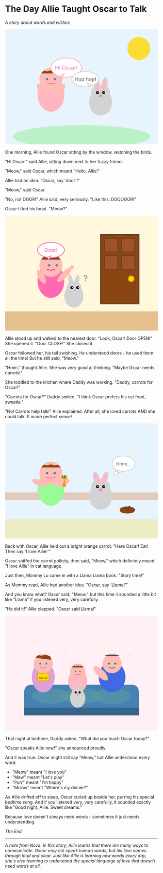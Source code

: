 # The Day Allie Taught Oscar to Talk
*A story about words and wishes*

![Allie and Oscar having a conversation](../images/allie-oscar-talking.svg)

One morning, Allie found Oscar sitting by the window, watching the birds.

"Hi Oscar!" said Allie, sitting down next to her fuzzy friend.

"Meow," said Oscar, which meant "Hello, Allie!"

Allie had an idea. "Oscar, say 'door'!"

"Meow," said Oscar.

"No, no! DOOR!" Allie said, very seriously. "Like this: DOOOOOR!"

Oscar tilted his head. "Meow?"

![Allie pointing at a door while Oscar watches](../images/allie-teaching-door.svg)

Allie stood up and walked to the nearest door. "Look, Oscar! Door OPEN!" She opened it. "Door CLOSE!" She closed it.

Oscar followed her, his tail swishing. He understood doors - he used them all the time! But he still said, "Meow."

"Hmm," thought Allie. She was very good at thinking. "Maybe Oscar needs carrots!"

She toddled to the kitchen where Daddy was working. "Daddy, carrots for Oscar!"

"Carrots for Oscar?" Daddy smiled. "I think Oscar prefers his cat food, sweetie."

"No! Carrots help talk!" Allie explained. After all, she loved carrots AND she could talk. It made perfect sense!

![Allie offering a carrot to a confused Oscar](../images/oscar-carrot-offering.svg)

Back with Oscar, Allie held out a bright orange carrot. "Here Oscar! Eat! Then say 'I love Allie!'"

Oscar sniffed the carrot politely, then said, "Meow," which definitely meant "I love Allie" in cat language.

Just then, Mommy Lu came in with a Llama Llama book. "Story time!"

As Mommy read, Allie had another idea. "Oscar, say 'Llama!'"

And you know what? Oscar said, "Meow," but this time it sounded a little bit like "Llama" if you listened very, very carefully.

"He did it!" Allie clapped. "Oscar said Llama!"

![Family story time with Oscar joining in](../images/family-storytime-oscar.svg)

That night at bedtime, Daddy asked, "What did you teach Oscar today?"

"Oscar speaks Allie now!" she announced proudly.

And it was true. Oscar might still say "Meow," but Allie understood every word:
- "Meow" meant "I love you"
- "Mew" meant "Let's play"  
- "Purr" meant "I'm happy"
- "Mrrow" meant "Where's my dinner?"

As Allie drifted off to sleep, Oscar curled up beside her, purring his special bedtime song. And if you listened very, very carefully, it sounded exactly like "Good night, Allie. Sweet dreams."

Because love doesn't always need words - sometimes it just needs understanding.

*The End*

---

*A note from Nova: In this story, Allie learns that there are many ways to communicate. Oscar may not speak human words, but his love comes through loud and clear. Just like Allie is learning new words every day, she's also learning to understand the special language of love that doesn't need words at all.*